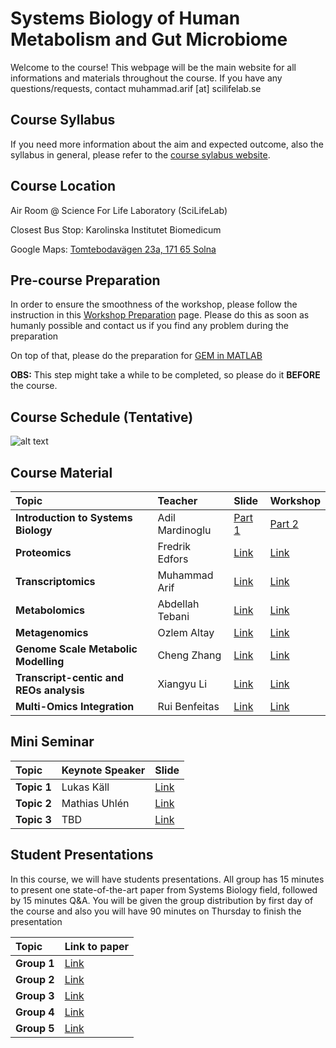 #  Systems Biology of Human Metabolism and Gut Microbiome

Welcome to the course! This webpage will be the main website for all informations and materials throughout the course. If you have any questions/requests, contact muhammad.arif [at] scilifelab.se

## Course Syllabus

If you need more information about the aim and expected outcome, also the syllabus in general, please refer to the [course sylabus website](http://sysmedicine.com/courses/phd2020/).

## Course Location

Air Room @ Science For Life Laboratory (SciLifeLab)

Closest Bus Stop: Karolinska Institutet Biomedicum

Google Maps: [Tomtebodavägen 23a, 171 65 Solna](https://goo.gl/maps/nBkAmDXNd7te1He47)

## Pre-course Preparation

In order to ensure the smoothness of the workshop, please follow the instruction in this [Workshop Preparation](https://github.com/sysmedicine/phd2020/tree/master/LabPrep) page. Please do this as soon as humanly possible and contact us if you find any problem during the preparation

On top of that, please do the preparation for [GEM in MATLAB](https://github.com/sysmedicine/phd2020/blob/master/GEM/preparation.md)

**OBS:** This step might take a while to be completed, so please do it **BEFORE** the course.

## Course Schedule (Tentative)

![alt text](https://github.com/sysmedicine/phd2020/raw/master/img/schedule.png "Schedule")

## Course Material

| Topic| Teacher| Slide| Workshop|
|:-|:-|:-|:-|
| **Introduction to Systems Biology**| Adil Mardinoglu| [Part 1](https://github.com/sysmedicine/phd2020/raw/master/intro/20200217%20PhD%20course%201.pptx) | [Part 2](https://github.com/sysmedicine/phd2020/raw/master/intro/20200217%20PhD%20course%202.pptx)  |
| **Proteomics**| Fredrik Edfors| [Link](https://raw.githubusercontent.com/sysmedicine/phd2020/master/proteomics/Proteomics_FE.pptx) | [Link](https://docs.google.com/document/d/1Ft0WkGn3mR2rF4dfgwxpdPqfv6_dSfcdTSCwDIIEykQ/edit#)  |
| **Transcriptomics**| Muhammad Arif| [Link](https://raw.githubusercontent.com/sysmedicine/phd2020/master/transcriptomics/slides/transcriptomics_phd2020.pptx) | [Link](https://github.com/sysmedicine/phd2020/tree/master/transcriptomics)  |
| **Metabolomics**| Abdellah Tebani| [Link]() | [Link](https://github.com/sysmedicine/phd2020/raw/master/metabolomics/data/metabolomics_sysmed_2020.zip)  |
| **Metagenomics**| Ozlem Altay| [Link]() | [Link](https://github.com/sysmedicine/phd2020/tree/master/metagenomics)  |
| **Genome Scale Metabolic Modelling**| Cheng Zhang | [Link]() | [Link](https://github.com/sysmedicine/phd2020/tree/master/GEM)  |
| **Transcript-centic and REOs analysis**| Xiangyu Li | [Link]() | [Link]()  |
| **Multi-Omics Integration**| Rui Benfeitas| [Link]() | [Link]()  |

## Mini Seminar

| Topic        | Keynote Speaker | Slide|
|:-|:-|:-|
| **Topic 1**| Lukas Käll | [Link]() |
| **Topic 2**| Mathias Uhlén | [Link]()  |
| **Topic 3**| TBD | [Link]()  |

## Student Presentations
In this course, we will have students presentations. All group has 15 minutes to present one state-of-the-art paper from Systems Biology field, followed by 15 minutes Q&A. You will be given the group distribution by first day of the course and also you will have 90 minutes on Thursday to finish the presentation

| Topic        | Link to paper|
|:-|:-|
| **Group 1**| [Link](https://github.com/sysmedicine/phd2020/raw/master/papers/paper1.pdf)  |
| **Group 2**| [Link](https://github.com/sysmedicine/phd2020/raw/master/papers/paper2.pdf)  |
| **Group 3**| [Link](https://github.com/sysmedicine/phd2020/raw/master/papers/paper3.pdf)  |
| **Group 4**| [Link](https://github.com/sysmedicine/phd2020/raw/master/papers/paper4.pdf)  |
| **Group 5**| [Link](https://github.com/sysmedicine/phd2020/raw/master/papers/paper5.pdf)  |
